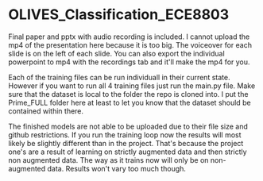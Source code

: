 # OLIVES_Classification_ECE8803

Final paper and pptx with audio recording is included. I cannot upload the mp4 of the presentation here because it is too big. The voiceover for each slide is on the left of each slide. You can also export the individual powerpoint to mp4 with the recordings tab and it'll make the mp4 for you.

Each of the training files can be run individuall in their current state. However if you want to run all 4 training files just run the main.py file. Make sure that the dataset is local to the folder the repo is cloned into. I put the Prime_FULL folder here at least to let you know that the dataset should be contained within there.

The finished models are not able to be uploaded due to their file size and github restrictions. If you run the training loop now the results will most likely be slightly different than in the project. That's because the project one's are a result of learning on strictly augmented data and then strictly non augmented data. The way as it trains now will only be on non-augmented data. Results won't vary too much though. 
